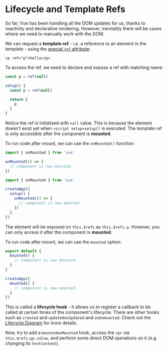 # Lifecycle and Template Refs

So far, Vue has been handling all the DOM updates for us, thanks to reactivity and declarative rendering. However, inevitably there will be cases where we need to manually work with the DOM.

We can request a **template ref** - i.e. a reference to an element in the template - using the <a target="_blank" href="/api/built-in-special-attributes.html#ref">special `ref` attribute</a>:

```vue-html
<p ref="p">hello</p>
```

<div class="composition-api">

To access the ref, we need to declare<span class="html"> and expose</span> a ref with matching name:

<div class="sfc">

```js
const p = ref(null)
```

</div>
<div class="html">

```js
setup() {
  const p = ref(null)

  return {
    p
  }
}
```

</div>

Notice the ref is initialized with `null` value. This is because the element doesn't exist yet when <span class="sfc">`<script setup>`</span><span class="html">`setup()`</span> is executed. The template ref is only accessible after the component is **mounted**.

To run code after mount, we can use the `onMounted()` function:

<div class="sfc">

```js
import { onMounted } from 'vue'

onMounted(() => {
  // component is now mounted.
})
```

</div>
<div class="html">

```js
import { onMounted } from 'vue'

createApp({
  setup() {
    onMounted(() => {
      // component is now mounted.
    })
  }
})
```

</div>
</div>

<div class="options-api">

The element will be exposed on `this.$refs` as `this.$refs.p`. However, you can only access it after the component is **mounted**.

To run code after mount, we can use the `mounted` option:

<div class="sfc">

```js
export default {
  mounted() {
    // component is now mounted.
  }
}
```

</div>
<div class="html">

```js
createApp({
  mounted() {
    // component is now mounted.
  }
})
```

</div>
</div>

This is called a **lifecycle hook** - it allows us to register a callback to be called at certain times of the component's lifecycle. There are other hooks such as <span class="options-api">`created` and `updated`</span><span class="composition-api">`onUpdated` and `onUnmounted`</span>. Check out the <a target="_blank" href="/guide/essentials/lifecycle.html#lifecycle-diagram">Lifecycle Diagram</a> for more details.

Now, try to add a <span class="options-api">`mounted`</span><span class="composition-api">`onMounted`</span> hook, access the `<p>` via <span class="options-api">`this.$refs.p`</span><span class="composition-api">`p.value`</span>, and perform some direct DOM operations on it (e.g. changing its `textContent`).
